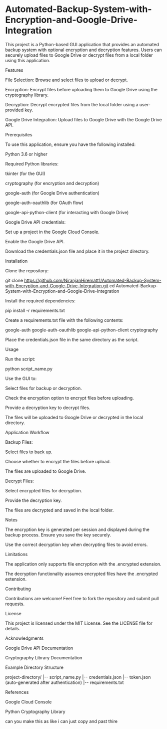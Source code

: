 # Automated-Backup-System-with-Encryption-and-Google-Drive-Integration

This project is a Python-based GUI application that provides an automated backup system with optional encryption and decryption features. Users can securely upload files to Google Drive or decrypt files from a local folder using this application.

Features

File Selection: Browse and select files to upload or decrypt.

Encryption: Encrypt files before uploading them to Google Drive using the cryptography library.

Decryption: Decrypt encrypted files from the local folder using a user-provided key.

Google Drive Integration: Upload files to Google Drive with the Google Drive API.

Prerequisites

To use this application, ensure you have the following installed:

Python 3.6 or higher

Required Python libraries:

tkinter (for the GUI)

cryptography (for encryption and decryption)

google-auth (for Google Drive authentication)

google-auth-oauthlib (for OAuth flow)

google-api-python-client (for interacting with Google Drive)

Google Drive API credentials:

Set up a project in the Google Cloud Console.

Enable the Google Drive API.

Download the credentials.json file and place it in the project directory.

Installation

Clone the repository:

git clone https://github.com/NiranjanHirematt1/Automated-Backup-System-with-Encryption-and-Google-Drive-Integration.git
cd Automated-Backup-System-with-Encryption-and-Google-Drive-Integration

Install the required dependencies:

pip install -r requirements.txt

Create a requirements.txt file with the following contents:

google-auth
google-auth-oauthlib
google-api-python-client
cryptography

Place the credentials.json file in the same directory as the script.

Usage

Run the script:

python script_name.py

Use the GUI to:

Select files for backup or decryption.

Check the encryption option to encrypt files before uploading.

Provide a decryption key to decrypt files.

The files will be uploaded to Google Drive or decrypted in the local directory.

Application Workflow

Backup Files:

Select files to back up.

Choose whether to encrypt the files before upload.

The files are uploaded to Google Drive.

Decrypt Files:

Select encrypted files for decryption.

Provide the decryption key.

The files are decrypted and saved in the local folder.

Notes

The encryption key is generated per session and displayed during the backup process. Ensure you save the key securely.

Use the correct decryption key when decrypting files to avoid errors.

Limitations

The application only supports file encryption with the .encrypted extension.

The decryption functionality assumes encrypted files have the .encrypted extension.

Contributing

Contributions are welcome! Feel free to fork the repository and submit pull requests.

License

This project is licensed under the MIT License. See the LICENSE file for details.

Acknowledgments

Google Drive API Documentation

Cryptography Library Documentation

Example Directory Structure

project-directory/
|-- script_name.py
|-- credentials.json
|-- token.json (auto-generated after authentication)
|-- requirements.txt

References

Google Cloud Console

Python Cryptography Library

can you make this as like i can just copy and past thire 
